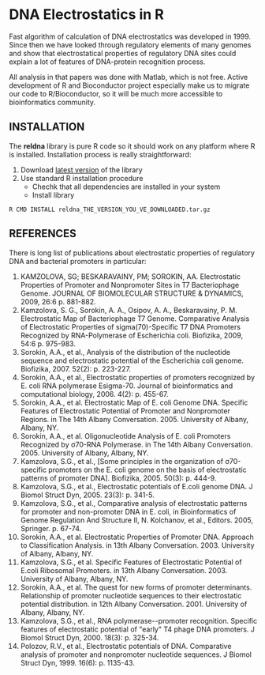 DNA Electrostatics in R
============================================================

Fast algorithm of calculation of DNA electrostatics was developed in 1999. Since then we have looked through regulatory elements of many genomes and show that electrostatical properties of regulatory DNA sites could explain a lot of features of DNA-protein recognition process.

All analysis in that papers was done with Matlab, which is not free. Active development of R and Bioconductor project especially make us to migrate our code to R/Bioconductor, so it will be much more accessible to bioinformatics community.

INSTALLATION
-----------------------------------------------------------
The **reldna** library is pure  R code so it should work on any platform where R is installed.
Installation process is really straightforward:

1. Download [latest version](https://github.com/promodel/reldna/blob/master/distr/reldna_0.0-7.20130105.tar.gz) of the library
2. Use standard R installation procedure
   * Chechk that all dependencies are installed in your system
   * Install library 
```
R CMD INSTALL reldna_THE_VERSION_YOU_VE_DOWNLOADED.tar.gz
```

REFERENCES
-----------------------------------------------------------
There is long list of publications about electrostatic properties of regulatory DNA and bacterial promoters in particular:

1. KAMZOLOVA, SG; BESKARAVAINY, PM; SOROKIN, AA. Electrostatic Properties of Promoter and Nonpromoter Sites in T7 Bacteriophage Genome. JOURNAL OF BIOMOLECULAR STRUCTURE & DYNAMICS, 2009,  26:6 p. 881-882.
2. Kamzolova, S. G., Sorokin, A. A., Osipov, A. A., Beskaravainy, P. M. Electrostatic Map of Bacteriophage T7 Genome. Comparative Analysis of Electrostatic Properties of sigma(70)-Specific T7 DNA Promoters Recognized by RNA-Polymerase of Escherichia coli. Biofizika, 2009, 54:6 p. 975-983.
3. Sorokin, A.A., et al., Analysis of the distribution of the nucleotide sequence and electrostatic potential of the Escherichia coli genome. Biofizika, 2007. 52(2): p. 223-227.
4. Sorokin, A.A., et al., Electrostatic properties of promoters recognized by E. coli RNA polymerase Esigma-70. Journal of bioinformatics and computational biology, 2006. 4(2): p. 455-67.
5. Sorokin, A.A., et al. Electrostatic Map of E. coli Genome DNA. Specific Features of Electrostatic Potential of Promoter and Nonpromoter Regions. in The 14th Albany Conversation. 2005. University of Albany, Albany, NY.
6. Sorokin, A.A., et al. Oligonucleotide Analysis of E. coli Promoters Recognized by σ70-RNA Polymerase. in The 14th Albany Conversation. 2005. University of Albany, Albany, NY.
7. Kamzolova, S.G., et al., [Some principles in the organization of σ70-specific promoters on the E. coli genome on the basis of electrostatic patterns of promoter DNA]. Biofizika, 2005. 50(3): p. 444-9.
8. Kamzolova, S.G., et al., Electrostatic potentials of E.coli genome DNA. J Biomol Struct Dyn, 2005. 23(3): p. 341-5.
9. Kamzolova, S.G., et al., Comparative analysis of electrostatic patterns for promoter and non-promoter DNA in E. coli, in Bioinformatics of Genome Regulation And Structure II, N. Kolchanov, et al., Editors. 2005, Springer. p. 67-74.
10. Sorokin, A.A., et al. Electrostatic Properties of Promoter DNA. Approach to Classification Analysis. in 13th Albany Conversation. 2003. University of Albany, Albany, NY.
11. Kamzolova, S.G., et al. Specific Features of Electrostatic Potential of E.coli Ribosomal Promoters. in 13th Albany Conversation. 2003. University of Albany, Albany, NY.
12. Sorokin, A.A., et al. The quest for new forms of promoter determinants. Relationship of promoter nucleotide sequences to their electrostatic potential distribution. in 12th Albany Conversation. 2001. University of Albany, Albany, NY.
13. Kamzolova, S.G., et al., RNA polymerase--promoter recognition. Specific features of electrostatic potential of "early" T4 phage DNA promoters. J Biomol Struct Dyn, 2000. 18(3): p. 325-34.
14. Polozov, R.V., et al., Electrostatic potentials of DNA. Comparative analysis of promoter and nonpromoter nucleotide sequences. J Biomol Struct Dyn, 1999. 16(6): p. 1135-43.
